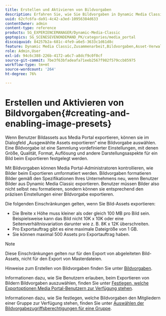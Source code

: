 ```yaml
---
title: Erstellen und Aktivieren von Bildvorgaben
description: Erfahren Sie, wie Sie Bildvorgaben in Dynamic Media Classic erstellen und aktivieren.
uuid: 62cfc6fa-da91-4c42-a3ed-10956384d633
contentOwner: admin
content-type: reference
products: SG_EXPERIENCEMANAGER/Dynamic-Media-Classic
geptopics: SG_SCENESEVENONDEMAND_PK/categories/media_portal
discoiquuid: 84257b2a-681c-4fe9-a6e5-3633c1d61d8c
feature: Dynamic Media Classic,Zusammenarbeit,Bildvorgaben,Asset-Verwaltung
role: Admin,User
exl-id: 94c6c388-226b-4172-a6c7-a8dcf9c0f0cf
source-git-commit: 7be3f63bfadeafa71eeb2567f982f579ccb85975
workflow-type: tm+mt
source-wordcount: '264'
ht-degree: 76%

---
```


# Erstellen und Aktivieren von Bildvorgaben{#creating-and-enabling-image-presets}

Wenn Benutzer Bildassets aus Media Portal exportieren, können sie im Dialogfeld „Ausgewählte Assets exportieren“ eine Bildvorgabe auswählen. Eine Bildvorgabe ist eine Sammlung vordefinierter Einstellungen, mit denen Größe, Qualität, Format, Auflösung und andere Darstellungsaspekte für ein Bild beim Exportieren festgelegt werden.

Mit Bildvorgaben können Media Portal-Administratoren kontrollieren, wie Bilder beim Exportieren umformatiert werden. Bildvorgaben formatieren Bilder gemäß den Spezifikationen Ihres Unternehmens neu, wenn Benutzer Bilder aus Dynamic Media Classic exportieren. Benutzer müssen Bilder also nicht selbst neu formatieren, sondern können sie entsprechend den präzisen Einstellungen einer Bildvorgabe exportieren.

Die folgenden Einschränkungen gelten, wenn Sie Bild-Assets exportieren:

* Die Breite x Höhe muss kleiner als oder gleich 100 MB pro Bild sein. Beispielsweise kann das Bild nicht 10K x 10K oder eine Seitenverhältnisvariation darunter wie z. B. 8K x 12K überschreiten.
* Pro Exportauftrag gibt es eine maximale Dateigröße von 1 GB.
* Sie können maximal 500 Assets pro Exportauftrag haben.

>[!NOTE]
>
>Diese Einschränkungen gelten nur für den Export von abgeleiteten Bild-Assets, nicht für den Export von Masterdateien.

Hinweise zum Erstellen von Bildvorgaben finden Sie unter [Bildvorgaben](application-setup.md#image_presets).

Informationen dazu, wie Sie Benutzern erlauben, beim Exportieren von Bildern Bildvorgaben auszuwählen, finden Sie unter [Festlegen, welche Exportoptionen Media Portal-Benutzern zur Verfügung stehen](specifying-export-options-available-media.md#specifying_export_options_available_to_media_portal_users).

Informationen dazu, wie Sie festlegen, welche Bildvorgaben den Mitgliedern einer Gruppe zur Verfügung stehen, finden Sie unter [Auswählen der Bildvorgabezugriffsberechtigungen für eine Gruppe](creating-media-portal-groups.md#choosing_image_preset_access_permissions_for_a_group).
